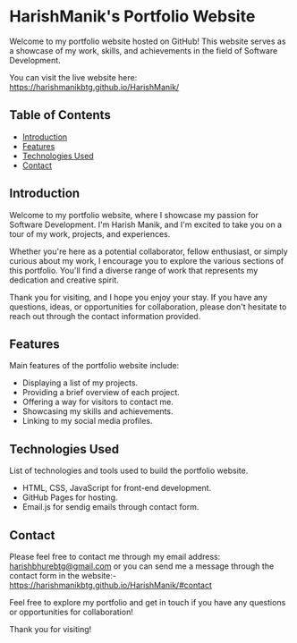# HarishManik's Portfolio Website

Welcome to my portfolio website hosted on GitHub! This website serves as a showcase of my work, skills, and achievements in the field of Software Development.

You can visit the live website here: https://harishmanikbtg.github.io/HarishManik/

## Table of Contents

- [Introduction](#introduction)
- [Features](#features)
- [Technologies Used](#technologies-used)
- [Contact](#contact)

## Introduction

Welcome to my portfolio website, where I showcase my passion for Software Development. I'm Harish Manik, and I'm excited to take you on a tour of my work, projects, and experiences.

Whether you're here as a potential collaborator, fellow enthusiast, or simply curious about my work, I encourage you to explore the various sections of this portfolio. You'll find a diverse range of work that represents my dedication and creative spirit.

Thank you for visiting, and I hope you enjoy your stay. If you have any questions, ideas, or opportunities for collaboration, please don't hesitate to reach out through the contact information provided.

## Features

Main features of the portfolio website include:

- Displaying a list of my projects.
- Providing a brief overview of each project.
- Offering a way for visitors to contact me.
- Showcasing my skills and achievements.
- Linking to my social media profiles.

## Technologies Used
List of technologies and tools used to build the portfolio website.

- HTML, CSS, JavaScript for front-end development.
- GitHub Pages for hosting.
- Email.js for sendig emails through contact form.

## Contact

Please feel free to contact me through my email address: harishbhurebtg@gmail.com or you can send me a message through the contact form in the website:- https://harishmanikbtg.github.io/HarishManik/#contact

Feel free to explore my portfolio and get in touch if you have any questions or opportunities for collaboration!

Thank you for visiting!
